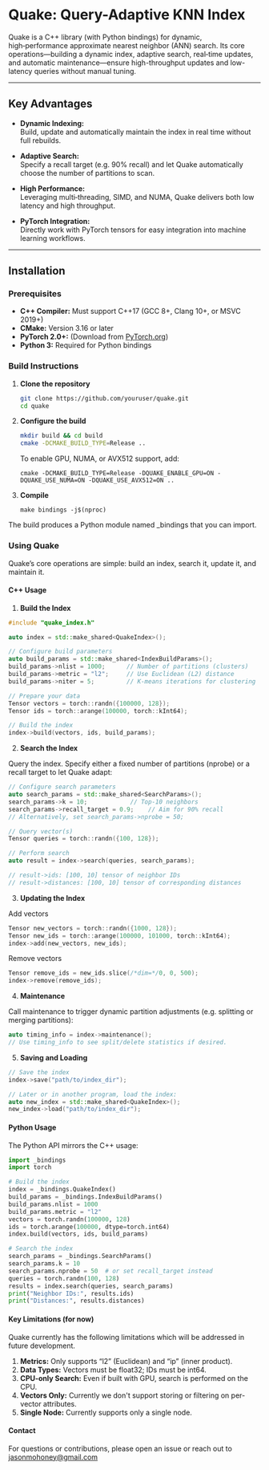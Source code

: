 # Quake: Query-Adaptive KNN Index

Quake is a C++ library (with Python bindings) for dynamic, high‑performance approximate nearest neighbor (ANN) search. Its core operations—building a dynamic index, adaptive search, real‑time updates, and automatic maintenance—ensure high-throughput updates and low-latency queries without manual tuning.

---
## Key Advantages

- **Dynamic Indexing:**  
  Build, update and automatically maintain the index in real time without full rebuilds.

- **Adaptive Search:**  
  Specify a recall target (e.g. 90% recall) and let Quake automatically choose the number of partitions to scan.

- **High Performance:**  
  Leveraging multi‑threading, SIMD, and NUMA, Quake delivers both low latency and high throughput.

- **PyTorch Integration:**  
  Directly work with PyTorch tensors for easy integration into machine learning workflows.

---

## Installation

### Prerequisites

- **C++ Compiler:** Must support C++17 (GCC 8+, Clang 10+, or MSVC 2019+)
- **CMake:** Version 3.16 or later
- **PyTorch 2.0+:** (Download from [PyTorch.org](https://pytorch.org/))
- **Python 3:** Required for Python bindings

### Build Instructions

1. **Clone the repository**

   ```bash
   git clone https://github.com/youruser/quake.git
   cd quake
   ```

2. **Configure the build**
   ```bash
   mkdir build && cd build
   cmake -DCMAKE_BUILD_TYPE=Release ..
   ```

   To enable GPU, NUMA, or AVX512 support, add:
   ```
   cmake -DCMAKE_BUILD_TYPE=Release -DQUAKE_ENABLE_GPU=ON -DQUAKE_USE_NUMA=ON -DQUAKE_USE_AVX512=ON ..
   ```
3. **Compile**
   ```
   make bindings -j$(nproc)
   ```
   
The build produces a Python module named _bindings that you can import.

### Using Quake

Quake’s core operations are simple: build an index, search it, update it, and maintain it.

#### C++ Usage

1. **Build the Index**
``` cpp
#include "quake_index.h"

auto index = std::make_shared<QuakeIndex>();

// Configure build parameters
auto build_params = std::make_shared<IndexBuildParams>();
build_params->nlist = 1000;      // Number of partitions (clusters)
build_params->metric = "l2";     // Use Euclidean (L2) distance
build_params->niter = 5;         // K‑means iterations for clustering

// Prepare your data
Tensor vectors = torch::randn({100000, 128});
Tensor ids = torch::arange(100000, torch::kInt64);

// Build the index
index->build(vectors, ids, build_params);
```

2. **Search the Index**

Query the index. Specify either a fixed number of partitions (nprobe) or a recall target to let Quake adapt:
``` cpp
// Configure search parameters
auto search_params = std::make_shared<SearchParams>();
search_params->k = 10;            // Top‑10 neighbors
search_params->recall_target = 0.9;    // Aim for 90% recall
// Alternatively, set search_params->nprobe = 50;

// Query vector(s)
Tensor queries = torch::randn({100, 128});

// Perform search
auto result = index->search(queries, search_params);

// result->ids: [100, 10] tensor of neighbor IDs
// result->distances: [100, 10] tensor of corresponding distances
```

3. **Updating the Index**

Add vectors
``` cpp
Tensor new_vectors = torch::randn({1000, 128});
Tensor new_ids = torch::arange(100000, 101000, torch::kInt64);
index->add(new_vectors, new_ids);
```

Remove vectors
``` cpp
Tensor remove_ids = new_ids.slice(/*dim=*/0, 0, 500);
index->remove(remove_ids);
```

4. **Maintenance**
   
Call maintenance to trigger dynamic partition adjustments (e.g. splitting or merging partitions):
``` cpp
auto timing_info = index->maintenance();
// Use timing_info to see split/delete statistics if desired.
```

5. **Saving and Loading**
``` cpp
// Save the index
index->save("path/to/index_dir");

// Later or in another program, load the index:
auto new_index = std::make_shared<QuakeIndex>();
new_index->load("path/to/index_dir");
```

#### Python Usage

The Python API mirrors the C++ usage:

``` python
import _bindings
import torch

# Build the index
index = _bindings.QuakeIndex()
build_params = _bindings.IndexBuildParams()
build_params.nlist = 1000
build_params.metric = "l2"
vectors = torch.randn(100000, 128)
ids = torch.arange(100000, dtype=torch.int64)
index.build(vectors, ids, build_params)

# Search the index
search_params = _bindings.SearchParams()
search_params.k = 10
search_params.nprobe = 50  # or set recall_target instead
queries = torch.randn(100, 128)
results = index.search(queries, search_params)
print("Neighbor IDs:", results.ids)
print("Distances:", results.distances)
```

####  Key Limitations (for now)

Quake currently has the following limitations which will be addressed in future development.

1. **Metrics:** Only supports “l2” (Euclidean) and “ip” (inner product).
2. **Data Types:** Vectors must be float32; IDs must be int64.
3. **CPU-only Search:** Even if built with GPU, search is performed on the CPU.
4. **Vectors Only:** Currently we don't support storing or filtering on per-vector attributes.
5. **Single Node:** Currently supports only a single node.

#### Contact

For questions or contributions, please open an issue or reach out to jasonmohoney@gmail.com
   
